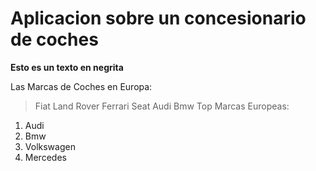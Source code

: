 # Aplicacion sobre un concesionario de coches

**Esto es un texto en negrita**


Las Marcas de Coches en Europa:
> Fiat
> Land Rover
> Ferrari
> Seat
> Audi
> Bmw
Top Marcas Europeas:
1. Audi
2. Bmw
3. Volkswagen
4. Mercedes
